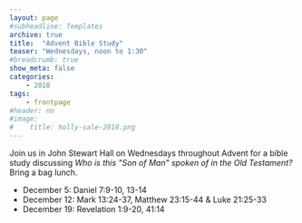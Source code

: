 ```yaml
---
layout: page
#subheadline: Templates
archive: true
title:  "Advent Bible Study"
teaser: "Wednesdays, noon to 1:30"
#breadcrumb: true
show_meta: false
categories:
    - 2018
tags:
    - frontpage
#header: no
#image:
#    title: holly-sale-2018.png
---
```

Join us in John Stewart Hall on Wednesdays throughout Advent for a bible study discussing *Who is this "Son of Man" spoken of in the Old Testament?*  Bring a bag lunch.

* December 5: Daniel 7:9-10, 13-14
* December 12: Mark 13:24-37, Matthew 23:15-44 & Luke 21:25-33
* December 19: Revelation 1:9-20, 41:14
